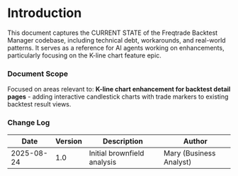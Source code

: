 # Introduction

This document captures the CURRENT STATE of the Freqtrade Backtest Manager codebase, including technical debt, workarounds, and real-world patterns. It serves as a reference for AI agents working on enhancements, particularly focusing on the K-line chart feature epic.

### Document Scope

Focused on areas relevant to: **K-line chart enhancement for backtest detail pages** - adding interactive candlestick charts with trade markers to existing backtest result views.

### Change Log

| Date | Version | Description | Author |
|------|---------|-------------|--------|
| 2025-08-24 | 1.0 | Initial brownfield analysis | Mary (Business Analyst) |
